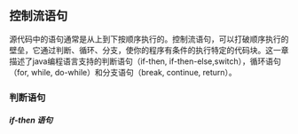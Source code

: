 ## 控制流语句

源代码中的语句通常是从上到下按顺序执行的。控制流语句，可以打破顺序执行的壁垒，它通过判断、循环、分支，使你的程序有条件的执行特定的代码块。这一章描述了java编程语言支持的判断语句（if-then, if-then-else,switch），循环语句（for, while, do-while）和分支语句（break, continue, return）。

### 判断语句

##### if-then 语句

